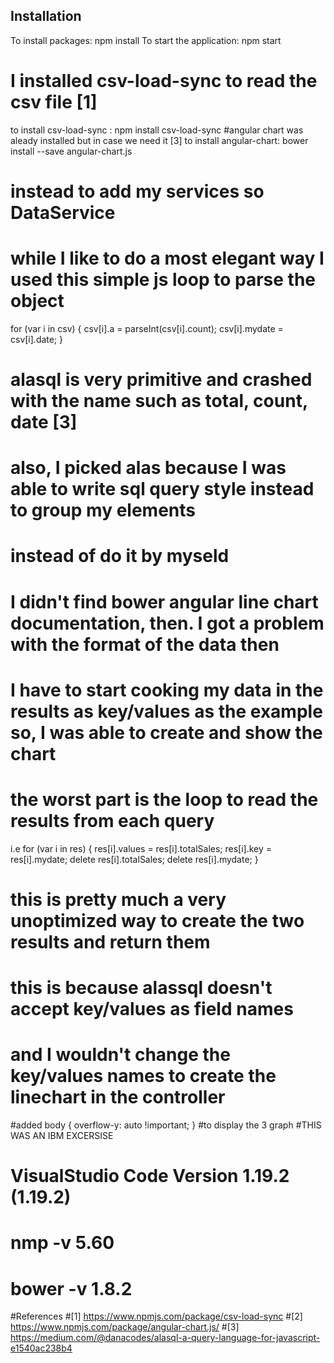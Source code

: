 
## Installation

To install packages: npm install
To start the application: npm start

# I installed csv-load-sync to read the csv file [1]
to install csv-load-sync : npm install csv-load-sync
#angular chart was aleady installed but in case we need it [3]
to install angular-chart: bower install --save angular-chart.js

# instead to add my services so DataService

# while I like to do a most elegant way I used this simple js loop to parse the object 
for (var i in csv) {
    csv[i].a = parseInt(csv[i].count);
    csv[i].mydate = csv[i].date;
}
# alasql is very primitive and crashed with the name such as total, count, date [3]
# also, I picked alas because I was able to write sql query style instead to group my elements
# instead of do it by myseld

# I didn't find bower angular line chart documentation, then. I got a problem with the format of the data then
# I have to start cooking my data in the results as key/values as the example so, I was able to create and show the chart
# the worst part is the loop to read the results from each query 
i.e
    for (var i in res) {
        res[i].values =  res[i].totalSales;
        res[i].key =  res[i].mydate;
        delete res[i].totalSales;
        delete  res[i].mydate;
      }

# this is pretty much a very unoptimized way to create the two results and return them
# this is because alassql doesn't accept key/values as field names 
# and I wouldn't change the key/values names to create the linechart in the controller 

#added 
  body {
    overflow-y: auto !important;
  }
#to display the 3 graph
#THIS WAS AN IBM EXCERSISE 

# VisualStudio Code Version 1.19.2 (1.19.2)
# nmp -v 5.60
# bower -v 1.8.2


#References 
#[1] https://www.npmjs.com/package/csv-load-sync
#[2] https://www.npmjs.com/package/angular-chart.js/
#[3] https://medium.com/@danacodes/alasql-a-query-language-for-javascript-e1540ac238b4 